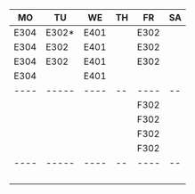 |MO  |TU   |WE  |TH|FR  |SA|
|----|-----|----|--|----|--|
|E304|E302*|E401|  |E302|  |
|E304|E302 |E401|  |E302|  |
|E304|E302 |E401|  |E302|  |
|E304|     |E401|  |    |  |
|----|-----|----|--|----|--|
|    |     |    |  |F302|  |
|    |     |    |  |F302|  |
|    |     |    |  |F302|  |
|    |     |    |  |F302|  |
|----|-----|----|--|----|--|
|    |     |    |  |    |  |
|    |     |    |  |    |  |
|    |     |    |  |    |  |
|    |     |    |  |    |  |
